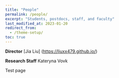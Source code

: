 ```yaml
---
title: "People"
permalink: /people/
excerpt: "Students, postdocs, staff, and faculty"
last_modified_at: 2023-01-20
redirect_from:
  - /theme-setup/
toc: true
---
```

**Director**
[Jia Liu] (https://liuxx479.github.io/)

**Research Staff**
Kateryna Vovk

Test page

